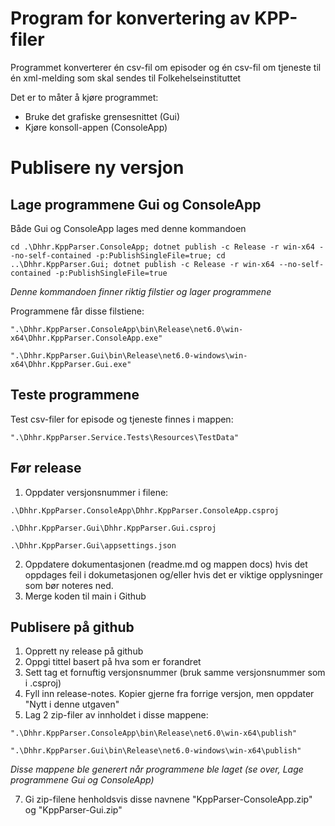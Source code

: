 # Program for konvertering av KPP-filer
Programmet konverterer én csv-fil om episoder og én csv-fil om tjeneste til én xml-melding som skal sendes til Folkehelseinstituttet

Det er to måter å kjøre programmet:
- Bruke det grafiske grensesnittet (Gui)
- Kjøre konsoll-appen (ConsoleApp)


# Publisere ny versjon

## Lage programmene Gui og ConsoleApp
Både Gui og ConsoleApp lages med denne kommandoen
```
cd .\Dhhr.KppParser.ConsoleApp; dotnet publish -c Release -r win-x64 --no-self-contained -p:PublishSingleFile=true; cd ..\Dhhr.KppParser.Gui; dotnet publish -c Release -r win-x64 --no-self-contained -p:PublishSingleFile=true
```
_Denne kommandoen finner riktig filstier og lager programmene_

Programmene får disse filstiene:
```
".\Dhhr.KppParser.ConsoleApp\bin\Release\net6.0\win-x64\Dhhr.KppParser.ConsoleApp.exe"
```
```
".\Dhhr.KppParser.Gui\bin\Release\net6.0-windows\win-x64\Dhhr.KppParser.Gui.exe"
```

## Teste programmene
Test csv-filer for episode og tjeneste finnes i mappen:
```
".\Dhhr.KppParser.Service.Tests\Resources\TestData"
```

## Før release
1. Oppdater versjonsnummer i filene:
```
.\Dhhr.KppParser.ConsoleApp\Dhhr.KppParser.ConsoleApp.csproj
```
```
.\Dhhr.KppParser.Gui\Dhhr.KppParser.Gui.csproj
```
```
.\Dhhr.KppParser.Gui\appsettings.json
```
2. Oppdatere dokumentasjonen (readme.md og mappen docs) hvis det oppdages feil i dokumetasjonen og/eller hvis det er viktige opplysninger som bør noteres ned.
4. Merge koden til main i Github
   

## Publisere på github
1. Opprett ny release på github
2. Oppgi tittel basert på hva som er forandret
4. Sett tag et fornuftig versjonsnummer (bruk samme versjonsnummer som i .csproj)
5. Fyll inn release-notes. Kopier gjerne fra forrige versjon, men oppdater "Nytt i denne utgaven"
6. Lag 2 zip-filer av innholdet i disse mappene:
```
".\Dhhr.KppParser.ConsoleApp\bin\Release\net6.0\win-x64\publish"
```
```
".\Dhhr.KppParser.Gui\bin\Release\net6.0-windows\win-x64\publish"
```
  _Disse mappene ble generert når programmene ble laget (se over, Lage programmene Gui og ConsoleApp)_
  
  7. Gi zip-filene henholdsvis disse navnene "KppParser-ConsoleApp.zip" og "KppParser-Gui.zip"
  
